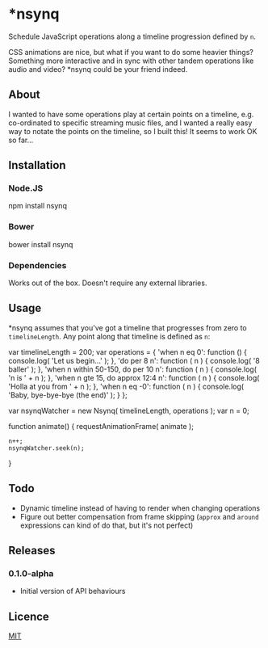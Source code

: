 # *nsynq

Schedule JavaScript operations along a timeline progression defined by `n`.

CSS animations are nice, but what if you want to do some heavier things? Something more interactive and in sync with other tandem operations like audio and video? *nsynq could be your friend indeed.


## About

I wanted to have some operations play at certain points on a timeline, e.g. co-ordinated to specific streaming music files, and I wanted a really easy way to notate the points on the timeline, so I built this! It seems to work OK so far...


## Installation

### Node.JS
  npm install nsynq

### Bower
  bower install nsynq

### Dependencies

Works out of the box. Doesn't require any external libraries.


## Usage

*nsynq assumes that you've got a timeline that progresses from zero to `timelineLength`. Any point along that timeline is defined as `n`:

  var timelineLength = 200;
  var operations = {
    'when n eq 0': function () {
      console.log( 'Let us begin...' );
    },
    'do per 8 n': function ( n ) {
      console.log( '8 baller' );
    },
    'when n within 50-150, do per 10 n': function ( n ) {
      console.log( 'n is ' + n );
    },
    'when n gte 15, do approx 12:4 n': function ( n ) {
      console.log( 'Holla at you from ' + n );
    },
    'when n eq -0': function ( n ) {
      console.log( 'Baby, bye-bye-bye (the end)' );
    }
  };

  var nsynqWatcher = new Nsynq( timelineLength, operations );
  var n = 0;

  function animate() {
    requestAnimationFrame( animate );

    n++;
    nsynqWatcher.seek(n);
  }


## Todo

* Dynamic timeline instead of having to render when changing operations
* Figure out better compensation from frame skipping (`approx` and `around` expressions can kind of do that, but it's not perfect)


## Releases

### 0.1.0-alpha

* Initial version of API behaviours


## Licence

[MIT](./LICENSE)
